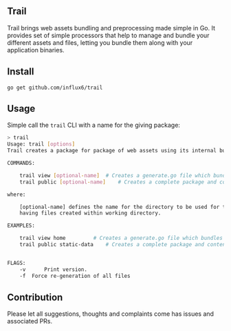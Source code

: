 Trail
---------

Trail brings web assets bundling and preprocessing made simple in Go. It provides set of simple processors that help
to manage and bundle your different assets and files, letting you bundle them along with your application binaries.


## Install

```
go get github.com/influx6/trail
```

## Usage

Simple call the `trail` CLI with a name for the giving package:

```bash
> trail
Usage: trail [options]
Trail creates a package for package of web assets using its internal bundlers.

COMMANDS:

	trail view [optional-name]	# Creates a generate.go file which bundles all assets in create directory.
	trail public [optional-name]	# Creates a complete package and content for asset bundling all static files

where:

	[optional-name] defines the name for the directory to be used for the assets if provided, else
	having files created within working directory.

EXAMPLES:

	trail view home			# Creates a generate.go file which bundles all assets in create directory.
	trail public static-data	# Creates a complete package and content for asset bundling all static files


FLAGS:
	-v      Print version.
	-f 	Force re-generation of all files
```


## Contribution

Please let all suggestions, thoughts and complaints come has issues and associated PRs.
